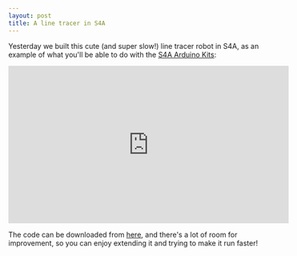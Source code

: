 ```yaml
---
layout: post
title: A line tracer in S4A
---
```


Yesterday we built this cute (and super slow!) line tracer robot in S4A, as an example of what you'll be able to do with the [S4A Arduino Kits](http://s4a.cat/#kit):

<iframe width="560" height="315" src="http://www.youtube.com/embed/yuD017yYL4A" frameborder="0" allowfullscreen></iframe>

The code can be downloaded from [here](http://edutec.citilab.eu/files/tracer.sb), and there's a lot of room for improvement, so you can enjoy extending it and trying to make it run faster!

